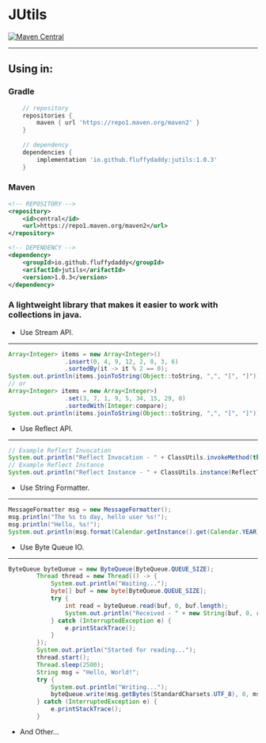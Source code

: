 # JUtils
[![Maven Central](https://img.shields.io/maven-central/v/io.github.fluffydaddy/jutils/1.0.3.svg?label=Maven%20Central&color=success)](https://search.maven.org/artifact/io.github.fluffydaddy/jutils/1.0.3)

***

## Using in:

### Gradle
``` groovy
    // repository
    repositories {
        maven { url 'https://repo1.maven.org/maven2' }
    }
    
    // dependency
    dependencies {
        implementation 'io.github.fluffydaddy:jutils:1.0.3'
    }
```
### Maven

``` xml
<!-- REPOSITORY -->
<repository>
    <id>central</id>
    <url>https://repo1.maven.org/maven2</url>
</repository>

<!-- DEPENDENCY -->
<dependency>
    <groupId>io.github.fluffydaddy</groupId>
    <arifactId>jutils</arifactId>
    <version>1.0.3</version>
</dependency>
```

### A lightweight library that makes it easier to work with collections in java.

* Use Stream API.

***

``` java
Array<Integer> items = new Array<Integer>()
                .insert(0, 4, 9, 12, 2, 8, 3, 6)
                .sortedBy(it -> it % 2 == 0);
System.out.println(items.joinToString(Object::toString, ",", "[", "]"));
// or
Array<Integer> items = new Array<Integer>)
                .set(3, 7, 1, 9, 5, 34, 15, 29, 0)
                .sortedWith(Integer:compare);
System.out.println(items.joinToString(Object::toString, ",", "[", "]"));
```
* Use Reflect API.
* * *
``` java
// Example Reflect Invocation
System.out.println("Reflect Invocation - " + ClassUtils.invokeMethod(this, ReflectTest.class, "toString"));
// Example Reflect Instance
System.out.println("Reflect Instance - " + ClassUtils.instance(ReflectTest.class).toString());
```
* Use String Formatter.
***
``` java
MessageFormatter msg = new MessageFormatter();
msg.println("The %s to day, hello user %s!");
msg.println("Hello, %s!");
System.out.println(msg.format(Calendar.getInstance().get(Calendar.YEAR), "You", "World"));
```
* Use Byte Queue IO.
***
``` java
ByteQueue byteQueue = new ByteQueue(ByteQueue.QUEUE_SIZE);
        Thread thread = new Thread(() -> {
            System.out.println("Waiting...");
            byte[] buf = new byte[ByteQueue.QUEUE_SIZE];
            try {
                int read = byteQueue.read(buf, 0, buf.length);
                System.out.println("Received - " + new String(buf, 0, read));
            } catch (InterruptedException e) {
                e.printStackTrace();
            }
        });
        System.out.println("Started for reading...");
        thread.start();
        Thread.sleep(2500);
        String msg = "Hello, World!";
        try {
            System.out.println("Writing...");
            byteQueue.write(msg.getBytes(StandardCharsets.UTF_8), 0, msg.length());
        } catch (InterruptedException e) {
            e.printStackTrace();
        }
```
* And Other...